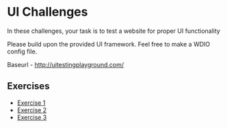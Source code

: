 # UI Challenges

In these challenges, your task is to test a website for proper UI functionality

Please build upon the provided UI framework. Feel free to make a WDIO config file.

Baseurl -  http://uitestingplayground.com/

## Exercises

- [Exercise 1](./scenarios/uiplayground/exercise-1.md)
- [Exercise 2](./scenarios/uiplayground/exercise-2.md)
- [Exercise 3](./scenarios/uiplayground/exercise-3.md)
